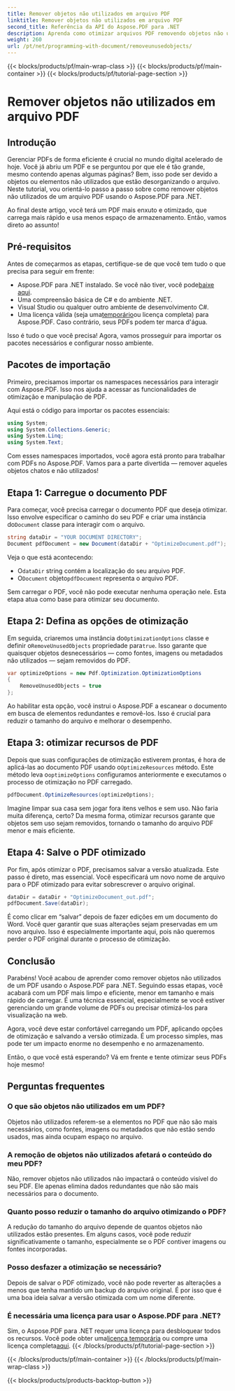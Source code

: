 ```yaml
---
title: Remover objetos não utilizados em arquivo PDF
linktitle: Remover objetos não utilizados em arquivo PDF
second_title: Referência da API do Aspose.PDF para .NET
description: Aprenda como otimizar arquivos PDF removendo objetos não utilizados usando o Aspose.PDF para .NET. Guia passo a passo para reduzir o tamanho do arquivo e melhorar o desempenho.
weight: 260
url: /pt/net/programming-with-document/removeunusedobjects/
---
```


{{< blocks/products/pf/main-wrap-class >}}
{{< blocks/products/pf/main-container >}}
{{< blocks/products/pf/tutorial-page-section >}}

# Remover objetos não utilizados em arquivo PDF

## Introdução

Gerenciar PDFs de forma eficiente é crucial no mundo digital acelerado de hoje. Você já abriu um PDF e se perguntou por que ele é tão grande, mesmo contendo apenas algumas páginas? Bem, isso pode ser devido a objetos ou elementos não utilizados que estão desorganizando o arquivo. Neste tutorial, vou orientá-lo passo a passo sobre como remover objetos não utilizados de um arquivo PDF usando o Aspose.PDF para .NET. 

Ao final deste artigo, você terá um PDF mais enxuto e otimizado, que carrega mais rápido e usa menos espaço de armazenamento. Então, vamos direto ao assunto!

## Pré-requisitos

Antes de começarmos as etapas, certifique-se de que você tem tudo o que precisa para seguir em frente:

-  Aspose.PDF para .NET instalado. Se você não tiver, você pode[baixe aqui](https://releases.aspose.com/pdf/net/).
- Uma compreensão básica de C# e do ambiente .NET.
- Visual Studio ou qualquer outro ambiente de desenvolvimento C#.
-  Uma licença válida (seja uma[temporário](https://purchase.aspose.com/temporary-license/)ou licença completa) para Aspose.PDF. Caso contrário, seus PDFs podem ter marca d'água.
  
Isso é tudo o que você precisa! Agora, vamos prosseguir para importar os pacotes necessários e configurar nosso ambiente.

## Pacotes de importação

Primeiro, precisamos importar os namespaces necessários para interagir com Aspose.PDF. Isso nos ajuda a acessar as funcionalidades de otimização e manipulação de PDF.

Aqui está o código para importar os pacotes essenciais:

```csharp
using System;
using System.Collections.Generic;
using System.Linq;
using System.Text;
```

Com esses namespaces importados, você agora está pronto para trabalhar com PDFs no Aspose.PDF. Vamos para a parte divertida — remover aqueles objetos chatos e não utilizados!

## Etapa 1: Carregue o documento PDF

 Para começar, você precisa carregar o documento PDF que deseja otimizar. Isso envolve especificar o caminho do seu PDF e criar uma instância do`Document` classe para interagir com o arquivo.

```csharp
string dataDir = "YOUR DOCUMENT DIRECTORY";
Document pdfDocument = new Document(dataDir + "OptimizeDocument.pdf");
```

Veja o que está acontecendo:
-  O`dataDir` string contém a localização do seu arquivo PDF.
-  O`Document` objeto`pdfDocument` representa o arquivo PDF.

Sem carregar o PDF, você não pode executar nenhuma operação nele. Esta etapa atua como base para otimizar seu documento.

## Etapa 2: Defina as opções de otimização

 Em seguida, criaremos uma instância do`OptimizationOptions` classe e definir o`RemoveUnusedObjects` propriedade para`true`. Isso garante que quaisquer objetos desnecessários — como fontes, imagens ou metadados não utilizados — sejam removidos do PDF.

```csharp
var optimizeOptions = new Pdf.Optimization.OptimizationOptions
{
    RemoveUnusedObjects = true
};
```

Ao habilitar esta opção, você instrui o Aspose.PDF a escanear o documento em busca de elementos redundantes e removê-los. Isso é crucial para reduzir o tamanho do arquivo e melhorar o desempenho.

## Etapa 3: otimizar recursos de PDF

 Depois que suas configurações de otimização estiverem prontas, é hora de aplicá-las ao documento PDF usando o`OptimizeResources` método. Este método leva o`optimizeOptions` configuramos anteriormente e executamos o processo de otimização no PDF carregado.

```csharp
pdfDocument.OptimizeResources(optimizeOptions);
```

Imagine limpar sua casa sem jogar fora itens velhos e sem uso. Não faria muita diferença, certo? Da mesma forma, otimizar recursos garante que objetos sem uso sejam removidos, tornando o tamanho do arquivo PDF menor e mais eficiente.

## Etapa 4: Salve o PDF otimizado

Por fim, após otimizar o PDF, precisamos salvar a versão atualizada. Este passo é direto, mas essencial. Você especificará um novo nome de arquivo para o PDF otimizado para evitar sobrescrever o arquivo original.

```csharp
dataDir = dataDir + "OptimizeDocument_out.pdf";
pdfDocument.Save(dataDir);
```

É como clicar em “salvar” depois de fazer edições em um documento do Word. Você quer garantir que suas alterações sejam preservadas em um novo arquivo. Isso é especialmente importante aqui, pois não queremos perder o PDF original durante o processo de otimização.

## Conclusão

Parabéns! Você acabou de aprender como remover objetos não utilizados de um PDF usando o Aspose.PDF para .NET. Seguindo essas etapas, você acabará com um PDF mais limpo e eficiente, menor em tamanho e mais rápido de carregar. É uma técnica essencial, especialmente se você estiver gerenciando um grande volume de PDFs ou precisar otimizá-los para visualização na web.

Agora, você deve estar confortável carregando um PDF, aplicando opções de otimização e salvando a versão otimizada. É um processo simples, mas pode ter um impacto enorme no desempenho e no armazenamento.

Então, o que você está esperando? Vá em frente e tente otimizar seus PDFs hoje mesmo!

## Perguntas frequentes

### O que são objetos não utilizados em um PDF?
Objetos não utilizados referem-se a elementos no PDF que não são mais necessários, como fontes, imagens ou metadados que não estão sendo usados, mas ainda ocupam espaço no arquivo.

### A remoção de objetos não utilizados afetará o conteúdo do meu PDF?
Não, remover objetos não utilizados não impactará o conteúdo visível do seu PDF. Ele apenas elimina dados redundantes que não são mais necessários para o documento.

### Quanto posso reduzir o tamanho do arquivo otimizando o PDF?
A redução do tamanho do arquivo depende de quantos objetos não utilizados estão presentes. Em alguns casos, você pode reduzir significativamente o tamanho, especialmente se o PDF contiver imagens ou fontes incorporadas.

### Posso desfazer a otimização se necessário?
Depois de salvar o PDF otimizado, você não pode reverter as alterações a menos que tenha mantido um backup do arquivo original. É por isso que é uma boa ideia salvar a versão otimizada com um nome diferente.

### É necessária uma licença para usar o Aspose.PDF para .NET?
 Sim, o Aspose.PDF para .NET requer uma licença para desbloquear todos os recursos. Você pode obter uma[licença temporária](https://purchase.aspose.com/temporary-license/) ou compre uma licença completa[aqui](https://purchase.aspose.com/buy).
{{< /blocks/products/pf/tutorial-page-section >}}

{{< /blocks/products/pf/main-container >}}
{{< /blocks/products/pf/main-wrap-class >}}

{{< blocks/products/products-backtop-button >}}
